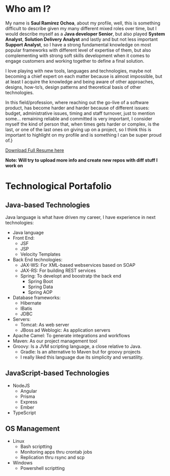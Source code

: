 # Who am I?

My name is **Saul Ramirez Ochoa**, about my profile, well, this is something difficult to describe given my many different mixed roles over time, but I would describe myself as a **Java developer Senior**, but also played **System Analyst**, **Solution Delivery Analyst** and lastly and but not less important **Support Analyst**, so I have a strong fundamental knowledge on most popular frameworks with different level of expertise of them, but also complementing with strong soft skills development when it comes to engage customers and working together to define a final solution.

I love playing with new tools, languages and technologies, maybe not becoming a chief expert on each matter because is almost impossible, but at least I acquire the knowledge and being aware of other approaches, designs, how-to’s, design patterns and theoretical basis of other technologies.

In this field/profession, where reaching out the go-live of a software product, has become harder and harder because of different issues: budget, administrative issues, timing and staff turnover, just to mention some... remaining reliable and committed is very important, I consider myself the kind of person that, when times gets harder or complex, is the last, or one of the last ones on giving up on a project, so I think this is important to highlight on my profile and is something I can be super proud of.}

[Download Full Resume here ](static/CV%20Saul%20Ramirez%20Ochoa.pdf)

**Note: Will try to upload more info and create new repos with diff stuff I work on**

# Technological Portafolio

## Java-based Technologies

Java language is what have driven my career, I have experience in next technologies:

- Java language
- Front End:
    - JSF
    - JSP
    - Velocity Templates
- Back End technologies:
    - JAX-WS: For XML-based webservices based on SOAP
    - JAX-RS: For building REST services
    - Spring: To developt and boostratp the back end
        - Spring Boot
        - Spring Data
        - Spring AOP
- Database frameworks:
    - Hibernate
    - IBatis
    - JDBC
- Servers:
    - Tomcat: As web server
    - JBoss ad Weblogic: As application servers
- Apache Camel: To generate integrations and workflows
- Maven: As our project management tool
- Groovy: Is a JVM scripting language, a close relative to Java.
    - Gradle: Is an alternative to Maven but for groovy projects
    - I really liked this language due its simplicity and versatility.

## JavaScript-based Technologies

- NodeJS
    - Angular
    - Prisma
    - Express
    - Ember
- TypeScript

## OS Management

- Linux
    - Bash scriptting
    - Monitoring apps thru crontab jobs
    - Replication thru rsync and scp
- Windows
    - Powershell scriptting